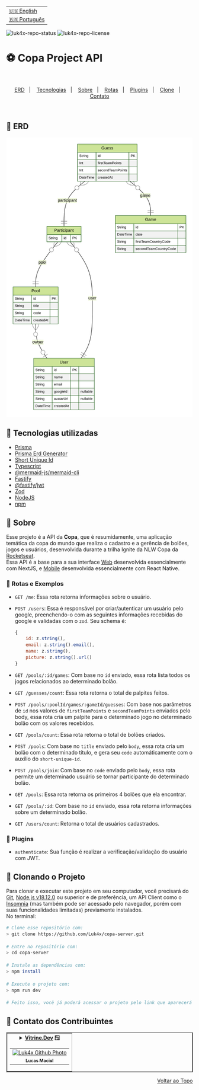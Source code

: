<table align="right">
  <tr>
    <td>
      <a href="readme-en.md">🇺🇸 English</a>
    </td>
  </tr>
  <tr>
    <td>
      <a href="README.md">🇧🇷 Português</a>
    </td>
  </tr>
</table>

![luk4x-repo-status](https://img.shields.io/badge/Status-Finished-lightgrey?style=for-the-badge&logo=headspace&logoColor=green&color=lightgrey)
![luk4x-repo-license](https://img.shields.io/github/license/Luk4x/copa-server?style=for-the-badge&logo=unlicense&logoColor=lightgrey)
# ⚽ Copa Project API

<br>
<p align="center">
  <a href="#-erd">ERD</a>&nbsp;&nbsp;&nbsp;|&nbsp;&nbsp;&nbsp;
  <a href="#-tecnologias-utilizadas">Tecnologias</a>&nbsp;&nbsp;&nbsp;|&nbsp;&nbsp;&nbsp;
  <a href="#-sobre">Sobre</a>&nbsp;&nbsp;&nbsp;|&nbsp;&nbsp;&nbsp;
  <a href="#-rotas-e-exemplos">Rotas</a>&nbsp;&nbsp;&nbsp;|&nbsp;&nbsp;&nbsp;
  <a href="#-plugins">Plugins</a>&nbsp;&nbsp;&nbsp;|&nbsp;&nbsp;&nbsp;
  <a href="#-clonando-o-projeto">Clone</a>&nbsp;&nbsp;&nbsp;|&nbsp;&nbsp;&nbsp;
  <a href="#-contato-dos-contribuintes">Contato</a>
</p>
<br>

## 🌳 ERD
<div align="center">
  <img src="./prisma/ERD.svg" alt="prisma erd image" />
</div>

## 🚀 Tecnologias utilizadas

- [Prisma](https://www.prisma.io/)
- [Prisma Erd Generator](https://www.npmjs.com/package/prisma-erd-generator)
- [Short Unique Id](https://www.npmjs.com/package/short-unique-id)
- [Typescript](https://www.typescriptlang.org/)
- [@mermaid-js/mermaid-cli](https://www.npmjs.com/package/@mermaid-js/mermaid-cli)
- [Fastify](https://www.fastify.io/)
- [@fastify/jwt](https://www.npmjs.com/package/@fastify/jwt)
- [Zod](https://www.npmjs.com/package/zod)
- [NodeJS](https://nodejs.org)
- [npm](https://www.npmjs.com/)

## 📝 Sobre

Esse projeto é a API da **Copa**, que é resumidamente, uma aplicação temática da copa do mundo que realiza o cadastro e a gerência de bolões, jogos e usuários, desenvolvida durante a trilha Ignite da NLW Copa da [Rocketseat](https://www.rocketseat.com.br/).<br>
Essa API é a base para a sua interface [Web](https://github.com/Luk4x/copa-web) desenvolvida essencialmente com NextJS, e [Mobile](https://github.com/Luk4x/copa-mobile) desenvolvida essencialmente com React Native.


### 📃 Rotas e Exemplos
-   `GET /me`: Essa rota retorna informações sobre o usuário.

-   `POST /users`: Essa é responsável por criar/autenticar um usuário pelo google, preenchendo-o com as seguintes informações recebidas do google e validadas com o `zod`. Seu schema é:
    
    ```js
    {
        id: z.string(),
        email: z.string().email(),
        name: z.string(),
        picture: z.string().url()
    }
    ```

-   `GET /pools/:id/games`: Com base no `id` enviado, essa rota lista todos os jogos relacionados ao determinado bolão.

-   `GET /guesses/count`: Essa rota retorna o total de palpites feitos.

-   `POST /pools/:poolId/games/:gameId/guesses`: Com base nos parâmetros de `id` nos valores de `firstTeamPoints` e `secondTeamPoints` enviados pelo body, essa rota cria um palpite para o determinado jogo no determinado bolão com os valores recebidos.
  
-   `GET /pools/count`: Essa rota retorna o total de bolões criados.

-   `POST /pools`: Com base no `title` enviado pelo `body`, essa rota cria um bolão com o determinado título, e gera seu `code` automáticamente com o auxílio do `short-unique-id`.

-   `POST /pools/join`: Com base no `code` enviado pelo `body`, essa rota permite um determinado usuário se tornar participante do determinado bolão.

-   `GET /pools`: Essa rota retorna os primeiros 4 bolões que ela encontrar.

-   `GET /pools/:id`: Com base no `id` enviado, essa rota retorna informações sobre um determinado bolão.

-   `GET /users/count`: Retorna o total de usuários cadastrados.

### 🔑 Plugins
- `authenticate`: Sua função é realizar a verificação/validação do usuário com JWT.

## 📖 Clonando o Projeto

Para clonar e executar este projeto em seu computador, você precisará do [Git](https://git-scm.com/), [Node.js v18.12.0](https://nodejs.org/en/) ou superior e de preferência, um API Client como o [Insomnia](https://insomnia.rest/) (mas também pode ser acessado pelo navegador, porém com suas funcionalidades limitadas) previamente instalados.<br>No terminal:

```bash
# Clone esse repositório com:
> git clone https://github.com/Luk4x/copa-server.git

# Entre no repositório com:
> cd copa-server

# Instale as dependências com: 
> npm install

# Execute o projeto com:
> npm run dev

# Feito isso, você já poderá acessar o projeto pelo link que aparecerá no terminal! (algo como http://localhost:3333/ ou http://0.0.0.0:3333/)
```

## 🤝 Contato dos Contribuintes

<table border="2">
  <tr>
    <td align="center">
      <details>
        <summary>
          <b><a href="https://cursos.alura.com.br/vitrinedev/lucasmacielf">Vitrine.Dev</a> 🪟</b>
          <table>
            <tr>
              <td align="center">
                <a href="https://github.com/Luk4x">
                  <img src="https://avatars.githubusercontent.com/Luk4x" width="150px;" alt="Luk4x Github Photo"/>
                </a>
                <br>
                <a href="https://www.linkedin.com/in/lucasmacielf/">
                  <sub>
                    <b>Lucas Maciel</b>
                  </sub>
                </a>
              </td>
            </tr>
          </table>
        </summary>

| :placard: Vitrine.Dev | Lucas Maciel |
| -------------  | --- |
| :sparkles: Nome        | **⚽ Copa API**
| :label: Tecnologias | nodejs, prisma, typescript, prisma erd generator, short unique id, fastify, mermaid-js, jwt, zod, npm
| :camera: Img         | <img src="./prisma/ERD.svg#vitrinedev" alt="vitrine.dev thumb" width="100%"/>

</details>
</td>
</tr>
</table>

<p align="right">
  <a href="#-copa-project-api">Voltar ao Topo</a>
</p>
